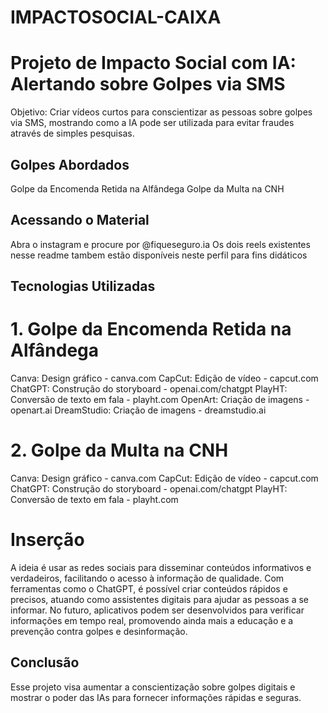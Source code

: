 # IMPACTOSOCIAL-CAIXA

# Projeto de Impacto Social com IA: Alertando sobre Golpes via SMS
Objetivo: Criar vídeos curtos para conscientizar as pessoas sobre golpes via SMS, mostrando como a IA pode ser utilizada para evitar fraudes através de simples pesquisas.

## Golpes Abordados
Golpe da Encomenda Retida na Alfândega
Golpe da Multa na CNH

## Acessando o Material
Abra o instagram e procure por @fiqueseguro.ia
Os dois reels existentes nesse readme tambem estão disponíveis neste perfil para fins didáticos

## Tecnologias Utilizadas
# 1. Golpe da Encomenda Retida na Alfândega
Canva: Design gráfico - canva.com
CapCut: Edição de vídeo - capcut.com
ChatGPT: Construção do storyboard - openai.com/chatgpt
PlayHT: Conversão de texto em fala - playht.com
OpenArt: Criação de imagens - openart.ai
DreamStudio: Criação de imagens - dreamstudio.ai
# 2. Golpe da Multa na CNH
Canva: Design gráfico - canva.com
CapCut: Edição de vídeo - capcut.com
ChatGPT: Construção do storyboard - openai.com/chatgpt
PlayHT: Conversão de texto em fala - playht.com

# Inserção 
A ideia é usar as redes sociais para disseminar conteúdos informativos e verdadeiros, facilitando o acesso à informação de qualidade. Com ferramentas como o ChatGPT, é possível criar conteúdos rápidos e precisos, atuando como assistentes digitais para ajudar as pessoas a se informar. No futuro, aplicativos podem ser desenvolvidos para verificar informações em tempo real, promovendo ainda mais a educação e a prevenção contra golpes e desinformação.

## Conclusão
Esse projeto visa aumentar a conscientização sobre golpes digitais e mostrar o poder das IAs para fornecer informações rápidas e seguras.
